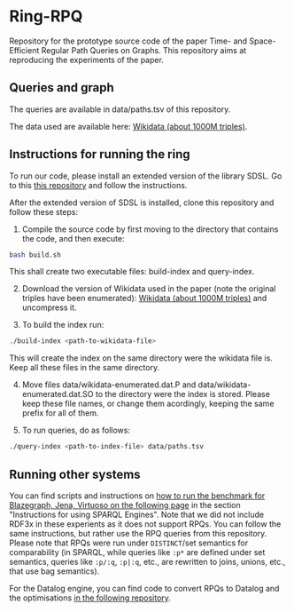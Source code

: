 # Ring-RPQ

Repository for the prototype source code of the paper Time- and Space-Efficient Regular Path Queries on Graphs. This repository aims at reproducing the experiments of the paper.

## Queries and graph

The queries are available in data/paths.tsv of this repository.

The data used are available here: [Wikidata (about 1000M triples)](http://compact-leapfrog.tk/files/wikidata-enumerated.dat.gz).

## Instructions for running the ring

To run our code, please install an extended version of the library SDSL. Go to this [this repository](https://github.com/darroyue/sdsl-lite) and follow the instructions.

After the extended version of SDSL is installed, clone this repository and follow these steps:

1. Compile the source code by first moving to the directory that contains the code, and then execute: 
```Bash
bash build.sh
```
This shall create two executable files: build-index and query-index.

2. Download the version of Wikidata used in the paper (note the original triples have been enumerated):
[Wikidata (about 1000M triples)](http://compact-leapfrog.tk/files/wikidata-enumerated.dat.gz) and uncompress it.

3. To build the index run:
```Bash
./build-index <path-to-wikidata-file> 
```
This will create the index on the same directory were the wikidata file is. Keep all these files in the same directory.

4. Move files data/wikidata-enumerated.dat.P and data/wikidata-enumerated.dat.SO to the directory were the index is stored. Please keep these file names, or change them acordingly, keeping the same prefix for all of them.   

5. To run queries, do as follows:
```Bash
./query-index <path-to-index-file> data/paths.tsv 
```

## Running other systems

You can find scripts and instructions on [how to run the benchmark for Blazegraph, Jena, Virtuoso on the following page](http://compact-leapfrog.tk/) in the section "Instructions for using SPARQL Engines". Note that we did not include RDF3x in these experients as it does not support RPQs. You can follow the same instructions, but rather use the RPQ queries from this repository. Please note that RPQs were run under `DISTINCT`/set semantics for comparability (in SPARQL, while queries like `:p*` are defined under set semantics, queries like `:p/:q`, `:p|:q`, etc., are rewritten to joins, unions, etc., that use bag semantics).

For the Datalog engine, you can find code to convert RPQs to Datalog and the optimisations [in the following repository](https://github.com/aidhog/rpqs-to-datalog).

